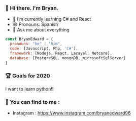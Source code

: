 
### :ghost: Hi there. I'm Bryan.

- 🌱 I’m currently learning C# and React
- 😄 Pronouns: Spanish
- 💬 Ask me about everything


```js
const BryanEdward = {
  pronouns: "he" | "him",
  code: [Javascript, Php, 'C#'],
  framework: [Nodejs, React, Laravel, Netcore],
  database: [PostgreSQL, mongoDB, microsoftSqlServer]
}
```

### :trophy: Goals for 2020 
I want to learn python!!


### :postbox: You can find to me :
- Instagram : https://www.instagram.com/bryanedward96

